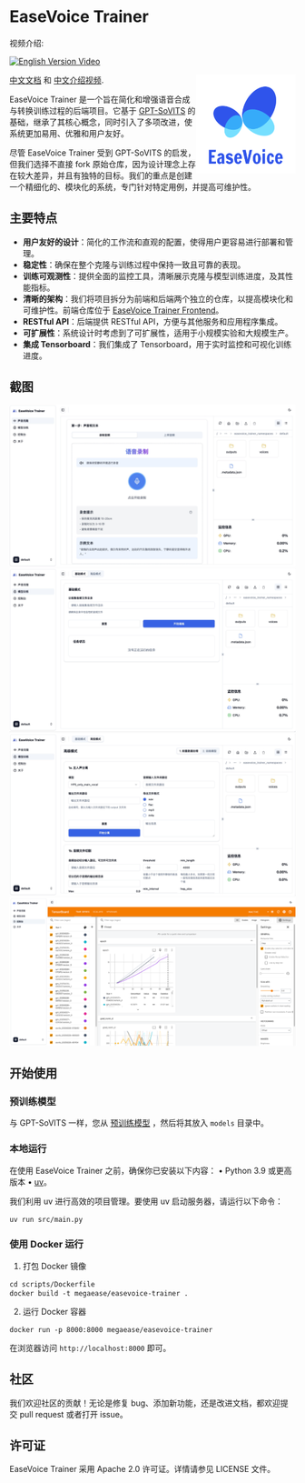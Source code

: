 # EaseVoice Trainer

视频介绍:

[![English Version Video](https://img.youtube.com/vi/Rfv7hXFct00/0.jpg)](https://www.youtube.com/watch?v=Rfv7hXFct00)

<a href="https://github.com/megaease/easevoice-trainer">
    <img src="./docs/images/logo.svg"
        alt="EaseVoice Logo" title="EaseVoice" height="175" width="175" align="right"/>
</a>

[中文文档](./README.zh-CN.md) 和 [中文介绍视频](https://www.bilibili.com/video/BV1uaoDYVEbc/).

EaseVoice Trainer 是一个旨在简化和增强语音合成与转换训练过程的后端项目。它基于 [GPT-SoVITS](https://github.com/RVC-Boss/GPT-SoVITS) 的基础，继承了其核心概念，同时引入了多项改进，使系统更加易用、优雅和用户友好。

尽管 EaseVoice Trainer 受到 GPT-SoVITS 的启发，但我们选择不直接 fork 原始仓库，因为设计理念上存在较大差异，并且有独特的目标。我们的重点是创建一个精细化的、模块化的系统，专门针对特定用例，并提高可维护性。

## 主要特点

- **用户友好的设计**：简化的工作流和直观的配置，使得用户更容易进行部署和管理。
- **稳定性**：确保在整个克隆与训练过程中保持一致且可靠的表现。
- **训练可观测性**：提供全面的监控工具，清晰展示克隆与模型训练进度，及其性能指标。
- **清晰的架构**：我们将项目拆分为前端和后端两个独立的仓库，以提高模块化和可维护性。前端仓库位于 [EaseVoice Trainer Frontend](https://github.com/megaease/easevoice-trainer-portal)。
- **RESTful API**：后端提供 RESTful API，方便与其他服务和应用程序集成。
- **可扩展性**：系统设计时考虑到了可扩展性，适用于小规模实验和大规模生产。
- **集成 Tensorboard**：我们集成了 Tensorboard，用于实时监控和可视化训练进度。

## 截图

![voice-clone](./docs/images/voice-clone.png)
![basic-model-training](./docs/images/basic-model-training.png)
![advanced-model-training](./docs/images/advanced-model-training.png)
![tensorboard](./docs/images/tensorboard.png)

## 开始使用

### 预训练模型

与 GPT-SoVITS 一样，您从 [预训练模型](https://github.com/RVC-Boss/GPT-SoVITS/blob/main/docs/cn/README.md#%E9%A2%84%E8%AE%AD%E7%BB%83%E6%A8%A1%E5%9E%8B) ，然后将其放入 `models` 目录中。

### 本地运行

在使用 EaseVoice Trainer 之前，确保你已安装以下内容：
 • Python 3.9 或更高版本
 • [uv](https://github.com/astral-sh/uv)。

我们利用 uv 进行高效的项目管理。要使用 uv 启动服务器，请运行以下命令：

```bash
uv run src/main.py
```

### 使用 Docker 运行

1. 打包 Docker 镜像

```
cd scripts/Dockerfile
docker build -t megaease/easevoice-trainer .
```

2. 运行 Docker 容器

```
docker run -p 8000:8000 megaease/easevoice-trainer
```

在浏览器访问 `http://localhost:8000` 即可。

## 社区

我们欢迎社区的贡献！无论是修复 bug、添加新功能，还是改进文档，都欢迎提交 pull request 或者打开 issue。

## 许可证

EaseVoice Trainer 采用 Apache 2.0 许可证。详情请参见 LICENSE 文件。
